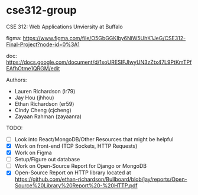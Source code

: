 # cse312-group

CSE 312: Web Applications
Unviersity at Buffalo

figma: https://www.figma.com/file/O5GbGGKIby6NiW5UhK1JeG/CSE312-Final-Project?node-id=0%3A1

doc: https://docs.google.com/document/d/1xoURESIFJIwyUN3zZtx47L9PtKmTPfEAfhOtme1QRGM/edit

Authors:
- Lauren Richardson (lr79)
- Jay Hou (jhhou)
- Ethan Richardson (er59)
- Cindy Cheng (cjcheng)
- Zayaan Rahman (zayaanra)

TODO:
- [ ] Look into React/MongoDB/Other Resources that might be helpful
- [X] Work on front-end (TCP Sockets, HTTP Requests)
- [X] Work on Figma
- [ ] Setup/Figure out database
- [ ] Work on Open-Source Report for Django or MongoDB
- [X] Open-Source Report on HTTP library located at https://github.com/ethan-richardson/Bullboard/blob/jay/reports/Open-Source%20Library%20Report%20-%20HTTP.pdf
